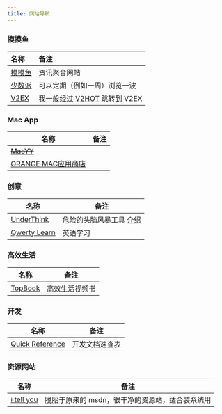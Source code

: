 ```yaml
---
title: 网站导航
---
```


### 摸摸鱼

| 名称                            | 备注                                                                 |
| :---------------------------- | :----------------------------------------------------------------- |
| [摸摸鱼](https://momoyu.cc/)     | 资讯聚合网站                                                             |
| [少数派](https://sspai.com/)     | 可以定期（例如一周）浏览一波                                                     |
| [V2EX](https://www.v2ex.com/) | 我一般经过 [V2HOT](https://v2hot.pipecraft.net/hot/hottest-3/) 跳转到 V2EX |

### Mac App

| 名称                               | 备注 |
| -------------------------------- | -- |
| ~~[MacYY](http://www.macyy.cn)~~ |    |
| ~~[ORANGE MAC应用商店](onemac.app)~~ |    |

### 创意

| 名称                                         | 备注                                            |
| ------------------------------------------ | --------------------------------------------- |
| [UnderThink](https://underthink.cc/)       | 危险的头脑风暴工具 [介绍](https://www.v2ex.com/t/899011) |
| [Qwerty Learn](https://qwerty.kaiyi.cool/) | 英语学习                                          |

### 高效生活

| 名称                            | 备注      |
| ----------------------------- | ------- |
| [TopBook](https://topbook.cc) | 高效生活视频书 |

### 开发

| 名称                                      | 备注      |
| --------------------------------------- | ------- |
| [Quick Reference](https://quickref.cn/) | 开发文档速查表 |

### 资源网站

| 名称                                      | 备注                         |
| --------------------------------------- | -------------------------- |
| [i tell you](https://next.itellyou.cn/) | 脱胎于原来的 msdn，很干净的资源站，适合装系统用 |
